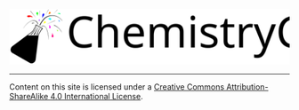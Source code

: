 <!-- markdownlint-disable MD041 MD033 -->

<link type="text/css" rel="stylesheet" href="../assets/style/global.css">

![ChemistryCupboard Logo](../assets/image/ChemistryCupboard_Logo_Text_2022.svg)

---

<div class="hcenter">

Content on this site is licensed under a [Creative Commons Attribution-ShareAlike 4.0 International License][license origin].

</div>

[license origin]: http://creativecommons.org/licenses/by-sa/4.0/ "Creative Commons Attribution ShareAlike 4.0 International"

